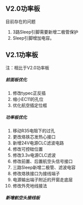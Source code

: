 ## V2.0功率板
目前存在的问题
1. 3路Sleep引脚需要新增二极管保护
2. Sleep引脚增加电容。

## V2.1功率板
注：相比于V2.0功率板

##### 前面板优化
1. 修改typec正反插
2. 缩小EC11的孔位
3. 优化航空插定位框

##### 功率板优化
1. 移动R35电阻下的过孔
2. 更改烙铁芯发热心接口
3. 新增24V电源CLC滤波电路
4. 修改可控硅位置
5. 修改3.3v电源CLC滤波
6. 修改前置、后置航空头信号接口
7. 三路Sleep新增二极管、滤波电容
8. 修改烙铁接口为接线端子
9. 电源输出端子附近的开窗走底层
10. 修改外壳地线接法

##### 新增航空头接线板
